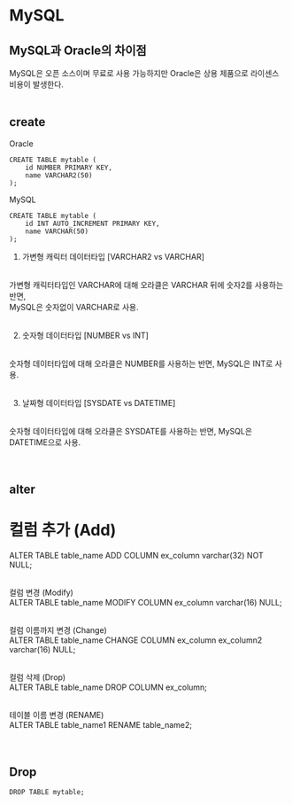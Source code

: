 # MySQL
## MySQL과 Oracle의 차이점
MySQL은 오픈 소스이며 무료로 사용 가능하지만 Oracle은 상용 제품으로 라이센스 비용이 발생한다. <br><br>

## create
Oracle
``` Oracle
CREATE TABLE mytable (
    id NUMBER PRIMARY KEY,
    name VARCHAR2(50)
);
```
MySQL
``` mysql
CREATE TABLE mytable (
    id INT AUTO_INCREMENT PRIMARY KEY,
    name VARCHAR(50)
);
```
1. 가변형 캐릭터 데이터타입 [VARCHAR2 vs VARCHAR] <br><br>

가변형 캐릭터타입인 VARCHAR에 대해 오라클은 VARCHAR 뒤에 숫자2를 사용하는 반면, <br>
MySQL은 숫자없이 VARCHAR로 사용. <br><br>

2. 숫자형 데이터타입 [NUMBER vs INT]<br><br>

숫자형 데이터타입에 대해 오라클은 NUMBER를 사용하는 반면, MySQL은 INT로 사용.<br><br>

3. 날짜형 데이터타입 [SYSDATE vs DATETIME]<br><br>

숫자형 데이터타입에 대해 오라클은 SYSDATE를 사용하는 반면, MySQL은 DATETIME으로 사용.<br><br><br>

## alter
# 컬럼 추가 (Add) <br>
ALTER TABLE table_name ADD COLUMN ex_column varchar(32) NOT NULL; <br><br>

컬럼 변경 (Modify) <br>
ALTER TABLE table_name MODIFY COLUMN ex_column varchar(16) NULL; <br><br>

컬럼 이름까지 변경 (Change) <br>
ALTER TABLE table_name CHANGE COLUMN ex_column ex_column2 varchar(16) NULL; <br><br>

컬럼 삭제 (Drop) <br>
ALTER TABLE table_name DROP COLUMN ex_column; <br><br>

테이블 이름 변경 (RENAME) <br>
ALTER TABLE table_name1 RENAME table_name2; <br><br><br>


## Drop
``` MySQL
DROP TABLE mytable;
```

